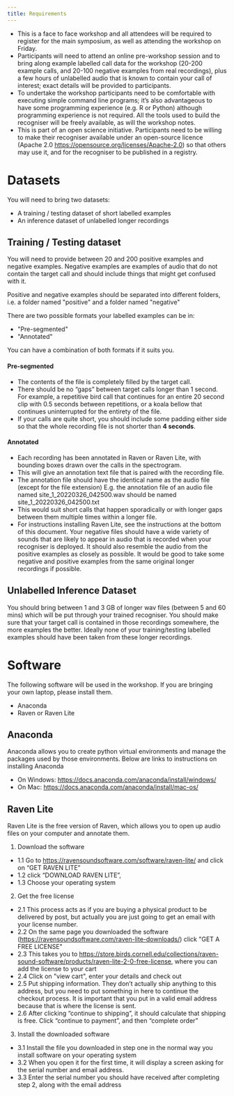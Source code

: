 ```yaml
---
title: Requirements
---
```


-   This is a face to face workshop and all attendees will be required to register for the main symposium, as well as attending the workshop on Friday.
-   Participants will need to attend an online pre-workshop session and to bring along example labelled call data for the workshop (20-200 example calls, and 20-100 negative examples from real recordings), plus a few hours of unlabelled audio that is known to contain your call of interest; exact details will be provided to participants.
-   To undertake the workshop participants need to be comfortable with executing simple command line programs; it’s also advantageous to have some programming experience (e.g. R or Python) although programming experience is not required. All the tools used to build the recogniser will be freely available, as will the workshop notes.
-   This is part of an open science initiative. Participants need to be willing to make their recogniser available under an open-source licence (Apache 2.0 https://opensource.org/licenses/Apache-2.0) so that others may use it, and for the recogniser to be published in a registry.


# Datasets

You will need to bring two datasets: 

  - A training / testing dataset of short labelled examples
  - An inference dataset of unlabelled longer recordings

## Training / Testing dataset

You will need to provide between 20 and 200 positive examples and negative examples. Negative examples are examples of audio that do not contain the target call and should include things that might get confused with it.  

Positive and negative examples should be separated into different folders, i.e. a folder named "positive" and a folder named "negative" 

There are two possible formats your labelled examples can be in:

- "Pre-segmented"
- "Annotated"

You can have a combination of both formats if it suits you. 

#### Pre-segmented

- The contents of the file is completely filled by the target call. 
- There should be no “gaps” between target calls longer than 1 second. ​ For example, a repetitive bird call that continues for an entire 20 second clip with 0.5 seconds between repetitions, or a koala bellow that continues uninterrupted for the entirety of the file. 
- If your calls are quite short, you should include some padding either side so that the whole recording file is not shorter than **4 seconds**. 

#### Annotated

- Each recording has been annotated in Raven or Raven Lite, with bounding boxes drawn over the calls in the spectrogram. 
- This will give an annotation text file that is paired with the recording file.  
- The annotation file should have the identical name as the audio file (except for the file extension) E.g. the annotation file of an audio file named site_1_20220326_042500.wav should be named site_1_20220326_042500.txt 
- This would suit short calls that happen sporadically or with longer gaps between them multiple times within a longer file. 
- For instructions installing Raven Lite, see the instructions at the bottom of this document. 
Your negative files should have a wide variety of sounds that are likely to appear in audio that is recorded when your recogniser is deployed. It should also resemble the audio from the positive examples as closely as possible. It would be good to take some negative and positive examples from the same original longer recordings if possible. 


## Unlabelled Inference Dataset

You should bring between 1 and 3 GB of longer wav files (between 5 and 60 mins) which will be put through your trained recogniser. You should make sure that your target call is contained in those recordings somewhere, the more examples the better.  Ideally none of your training/testing labelled examples should have been taken from these longer recordings. 

 
# Software

 The following software will be used in the workshop. If you are bringing your own laptop, please install them. 

- Anaconda
- Raven or Raven Lite 

## Anaconda 

Anaconda allows you to create python virtual environments and manage the packages used by those environments. Below are links to instructions on installing Anaconda 

- On Windows: https://docs.anaconda.com/anaconda/install/windows/
- On Mac: https://docs.anaconda.com/anaconda/install/mac-os/

## Raven Lite 

Raven Lite is the free version of Raven, which allows you to open up audio files on your computer and annotate them. 

1) Download the software
  - 1.1 Go to https://ravensoundsoftware.com/software/raven-lite/ and click on “GET RAVEN LITE”
  - 1.2 click “DOWNLOAD RAVEN LITE”,
  - 1.3 Choose your operating system
2) Get the free license
  - 2.1 This process acts as if you are buying a physical product to be delivered by post, but actually you are just going to get an email with your license number.
  - 2.2 On the same page you downloaded the software (https://ravensoundsoftware.com/raven-lite-downloads/) click "GET A FREE LICENSE"
  - 2.3 This takes you to https://store.birds.cornell.edu/collections/raven-sound-software/products/raven-lite-2-0-free-license, where you can add the license to your cart 
  - 2.4 Click on "view cart", enter your details and check out
  - 2.5 Put shipping information. They don’t actually ship anything to this address, but you need to put something in here to continue the checkout process. It is important that you put in a valid email address because that is where the license is sent.
  - 2.6 After clicking “continue to shipping”, it should calculate that shipping is free. Click “continue to payment”, and then “complete order”
3) Install the downloaded software
  - 3.1 Install the file you downloaded in step one in the normal way you install software on your operating system
  - 3.2 When you open it for the first time, it will display a screen asking for the serial number and email address. 
  - 3.3 Enter the serial number you should have received after completing step 2, along with the email address 
